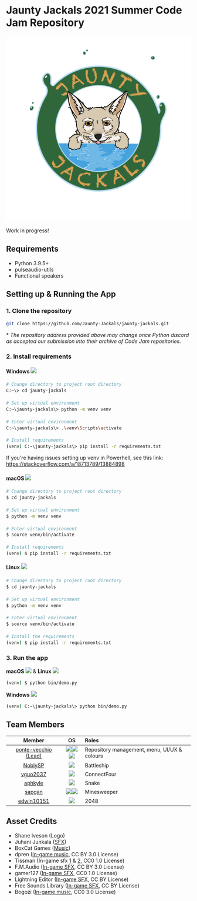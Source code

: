 # Jaunty Jackals 2021 Summer Code Jam Repository

<div style="text-align: center;">

![logo+big](bin/utils/graphics/jackal_logo_big.png)

</div>

Work in progress!

## Requirements

- Python 3.9.5+
- pulseaudio-utils
- Functional speakers

## Setting up & Running the App

### 1. Clone the repository

```sh
git clone https://github.com/Jaunty-Jackals/jaunty-jackals.git
```

\* *The repository address provided above may change once Python discord as accepted our submission into their archive of Code Jam repositories.*

### 2. Install requirements

#### Windows <img src="https://upload.wikimedia.org/wikipedia/commons/thumb/8/87/Windows_logo_-_2021.svg/1920px-Windows_logo_-_2021.svg.png" width="16">

```sh
# Change directory to project root directory
C:~\> cd jaunty-jackals

# Set up virtual environment
C:~\jaunty-jackals\> python -m venv venv

# Enter virtual environment
C:~\jaunty-jackals\> .\venv\Scripts\activate

# Install requirements
(venv) C:~\jaunty-jackals\> pip install -r requirements.txt
```
If you're having issues setting up venv in Powerhell, see this link:
https://stackoverflow.com/a/18713789/13884898

#### macOS <img src="https://upload.wikimedia.org/wikipedia/commons/8/84/Apple_Computer_Logo_rainbow.svg" width="16">

```sh
# Change directory to project root directory
$ cd jaunty-jackals

# Set up virtual environment
$ python -m venv venv

# Enter virtual environment
$ source venv/bin/activate

# Install requirements
(venv) $ pip install -r requirements.txt
```

#### Linux <img src="https://upload.wikimedia.org/wikipedia/commons/thumb/2/2f/Tux_Classic_flat_look_3D.svg/1920px-Tux_Classic_flat_look_3D.svg.png" width="16">

```sh
# Change directory to project root directory
$ cd jaunty-jackals

# Set up virtual environment
$ python -m venv venv

# Enter virtual environment
$ source venv/bin/activate

# Install the requirements
(venv) $ pip install -r requirements.txt
```

### 3. Run the app

**macOS** <img src="https://upload.wikimedia.org/wikipedia/commons/8/84/Apple_Computer_Logo_rainbow.svg" width="16"> & **Linux** <img src="https://upload.wikimedia.org/wikipedia/commons/thumb/2/2f/Tux_Classic_flat_look_3D.svg/1920px-Tux_Classic_flat_look_3D.svg.png" width="16">

```sh
(venv) $ python bin/demo.py
```

**Windows** <img src="https://upload.wikimedia.org/wikipedia/commons/thumb/8/87/Windows_logo_-_2021.svg/1920px-Windows_logo_-_2021.svg.png" width="16">

```sh
(venv) C:~\jaunty-jackals\> python bin/demo.py
```

## Team Members

| Member | OS | Roles |
| :---: | :---: | :--- |
| [ponte-vecchio (Lead)](https://github.com/ponte-vecchio) | <img src="https://upload.wikimedia.org/wikipedia/commons/8/84/Apple_Computer_Logo_rainbow.svg" width="24"><img src="https://archlinux.org/logos/archlinux-icon-crystal-64.svg" width="24"><img src="https://upload.wikimedia.org/wikipedia/commons/thumb/6/66/Openlogo-debianV2.svg/1654px-Openlogo-debianV2.svg.png" width="24"> | Repository management, menu, UI/UX & colours |
| [NoblySP](https://github.com/NoblySP) |<img src="https://upload.wikimedia.org/wikipedia/commons/thumb/8/87/Windows_logo_-_2021.svg/1920px-Windows_logo_-_2021.svg.png" width="24">| Battleship|
| [vguo2037](https://github.com/vguo2037) |<img src="https://upload.wikimedia.org/wikipedia/commons/8/84/Apple_Computer_Logo_rainbow.svg" width="24">| ConnectFour |
| [aphkyle](https://github.com/aphkyle) |<img src="https://upload.wikimedia.org/wikipedia/commons/thumb/8/87/Windows_logo_-_2021.svg/1920px-Windows_logo_-_2021.svg.png" width="24">| Snake |
| [sapgan](https://github.com/sapgan) |<img src="https://upload.wikimedia.org/wikipedia/commons/thumb/9/9e/UbuntuCoF.svg/2048px-UbuntuCoF.svg.png" width="24"><img src="https://upload.wikimedia.org/wikipedia/commons/4/4b/Kali_Linux_2.0_wordmark.svg" height="24">| Minesweeper |
| [edwin10151](https://github.com/edwin10151) |<img src="https://upload.wikimedia.org/wikipedia/commons/thumb/8/87/Windows_logo_-_2021.svg/1920px-Windows_logo_-_2021.svg.png" width="24">| 2048 |

## Asset Credits

- Shane Iveson (Logo)
- Juhani Junkala ([SFX](https://juhanijunkala.com/))
- BoxCat Games ([Music](https://freemusicarchive.org/music/BoxCat_Games))
- dpren ([In-game music](https://freesound.org/people/dpren/sounds/320685/), CC BY 3.0 License)
- Tissman (In-game sfx [1](https://freesound.org/people/Tissman/sounds/534815/) & [2](https://freesound.org/people/Tissman/sounds/534823/), CC0 1.0 License)
- F.M.Audio ([In-game SFX](https://freesound.org/people/F.M.Audio/sounds/557141/), CC BY 3.0 License)
- gamer127 ([In-game SFX](https://freesound.org/people/gamer127/sounds/457547/), CC0 1.0 License)
- Lightning Editor ([In-game SFX](https://www.youtube.com/watch?v=HTXiJpCDiH4), CC BY License)
- Free Sounds Library ([In-game SFX](https://www.youtube.com/watch?v=DroVubuGaGk), CC BY License)
- Bogozi ([In-game music](https://commons.wikimedia.org/wiki/File:Tetris_theme.ogg), CC0 3.0 License)
